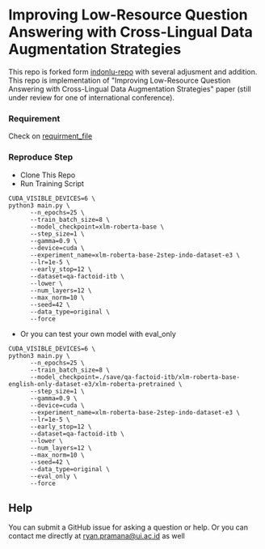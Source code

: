 # Improving Low-Resource Question Answering with Cross-Lingual Data Augmentation Strategies

This repo is forked form [indonlu-repo](https://github.com/indobenchmark/indonlu) with several adjusment and addition. This repo is implementation of "Improving Low-Resource Question Answering with Cross-Lingual Data Augmentation Strategies" paper (still under review for one of international conference).




### Requirement
Check on [requirment_file](https://github.com/ryanpram/AwesomeMRC-QuACQA/blob/main/preprocessing-quac-notebook/preprocessing-quac.ipynb)

### Reproduce Step

* Clone This Repo
* Run Training Script
```
CUDA_VISIBLE_DEVICES=6 \
python3 main.py \
      --n_epochs=25 \
      --train_batch_size=8 \
      --model_checkpoint=xlm-roberta-base \
      --step_size=1 \
      --gamma=0.9 \
      --device=cuda \
      --experiment_name=xlm-roberta-base-2step-indo-dataset-e3 \
      --lr=1e-5 \
      --early_stop=12 \
      --dataset=qa-factoid-itb \
      --lower \
      --num_layers=12 \
      --max_norm=10 \
      --seed=42 \
      --data_type=original \
      --force
```
* Or you can test your own model with eval_only

```
CUDA_VISIBLE_DEVICES=6 \
python3 main.py \
      --n_epochs=25 \
      --train_batch_size=8 \
      --model_checkpoint=./save/qa-factoid-itb/xlm-roberta-base-english-only-dataset-e3/xlm-roberta-pretrained \
      --step_size=1 \
      --gamma=0.9 \
      --device=cuda \
      --experiment_name=xlm-roberta-base-2step-indo-dataset-e3 \
      --lr=1e-5 \
      --early_stop=12 \
      --dataset=qa-factoid-itb \
      --lower \
      --num_layers=12 \
      --max_norm=10 \
      --seed=42 \
      --data_type=original \
      --eval_only \
      --force
```



## Help

You can submit a GitHub issue for asking a question or help. Or you can contact me directly at ryan.pramana@ui.ac.id as well

